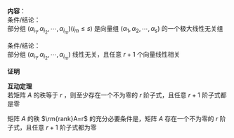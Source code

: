 **内容**：    
条件/结论：    
部分组 $(\alpha_{i_1},\alpha_{i_2},\cdots,\alpha_{i_m})(i_m\leq s)$ 是向量组 $(\alpha_1,\alpha_2,\cdots,\alpha_s)$ 的一个极大线性无关组    
    
条件/结论：    
部分组 $(\alpha_{i_1},\alpha_{i_2},\cdots,\alpha_{i_m})$ 线性无关，且任意 $r+1$ 个向量线性相关    
    
**证明**    
    
**互动定理**    
若矩阵 $A$ 的秩等于 $r$ ，则至少存在一个不为零的 $r$ 阶子式，且任意 $r+1$ 阶子式都是零    
    
矩阵 $A$ 的秩 $\rm{rank}A=r$ 的充分必要条件是，矩阵 $A$ 存在一个不为零的 $r$ 阶子式，且任意 $r+1$ 阶子式都为零    

